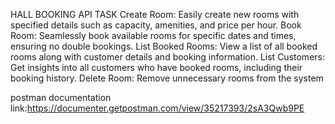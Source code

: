 
HALL BOOKING API TASK
Create Room: Easily create new rooms with specified details such as capacity, amenities, and price per hour.
Book Room: Seamlessly book available rooms for specific dates and times, ensuring no double bookings.
List Booked Rooms: View a list of all booked rooms along with customer details and booking information.
List Customers: Get insights into all customers who have booked rooms, including their booking history.
Delete Room: Remove unnecessary rooms from the system



postman documentation link:https://documenter.getpostman.com/view/35217393/2sA3Qwb9PE